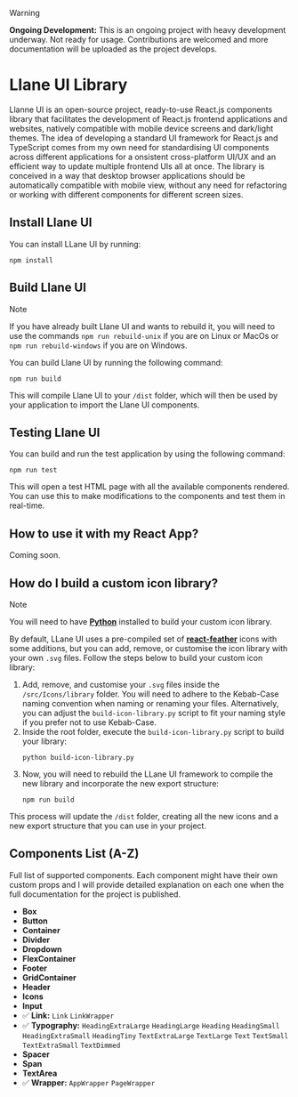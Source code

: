 > [!WARNING]
> **Ongoing Development:** This is an ongoing project with heavy development underway. Not ready for usage. Contributions are welcomed and more documentation will be uploaded as the project develops.

# Llane UI Library

Llanne UI is an open-source project, ready-to-use React.js components library that facilitates the development of React.js frontend applications and websites, natively compatible with mobile device screens and dark/light themes. The idea of developing a standard UI framework for React.js and TypeScript comes from my own need for standardising UI components across different applications for a onsistent cross-platform UI/UX and an efficient way to update multiple frontend UIs all at once. The library is conceived in a way that desktop browser applications should be automatically compatible with mobile view, without any need for refactoring or working with different components for different screen sizes.

## Install Llane UI

You can install LLane UI by running:
```shell
npm install
```

## Build Llane UI

> [!NOTE]
> If you have already built Llane UI and wants to rebuild it, you will need to use the commands `npm run rebuild-unix` if you are on Linux or MacOs or `npm run rebuild-windows` if you are on Windows.

You can build Llane UI by running the following command:
```shell
npm run build
```

This will compile Llane UI to your `/dist` folder, which will then be used by your application to import the Llane UI components.

## Testing Llane UI

You can build and run the test application by using the following command:
```shell
npm run test
```

This will open a test HTML page with all the available components rendered. You can use this to make modifications to the components and test them in real-time.

## How to use it with my React App?

Coming soon.

## How do I build a custom icon library?

> [!NOTE]
> You will need to have **[Python](https://www.python.org/downloads/)** installed to build your custom icon library.

By default, LLane UI uses a pre-compiled set of **[react-feather](https://feathericons.com/)** icons with some additions, but you can add, remove, or customise the icon library with your own `.svg` files. Follow the steps below to build your custom icon library:

1. Add, remove, and customise your `.svg` files inside the `/src/Icons/library` folder. You will need to adhere to the Kebab-Case naming convention when naming or renaming your files. Alternatively, you can adjust the `build-icon-library.py` script to fit your naming style if you prefer not to use Kebab-Case.
2. Inside the root folder, execute the `build-icon-library.py` script to build your library:
    ```shell
    python build-icon-library.py
    ```
3. Now, you will need to rebuild the LLane UI framework to compile the new library and incorporate the new export structure:
    ```shell
    npm run build
    ```

This process will update the `/dist` folder, creating all the new icons and a new export structure that you can use in your project.

## Components List (A-Z)

Full list of supported components. Each component might have their own custom props and I will provide detailed explanation on each one when the full documentation for the project is published.

- **Box**
- **Button**
- **Container**
- **Divider**
- **Dropdown**
- **FlexContainer**
- **Footer**
- **GridContainer**
- **Header**
- **Icons**
- **Input**
- ✅ **Link:** `Link` `LinkWrapper`
- ✅ **Typography:** `HeadingExtraLarge` `HeadingLarge` `Heading` `HeadingSmall` `HeadingExtraSmall` `HeadingTiny` `TextExtraLarge` `TextLarge` `Text` `TextSmall` `TextExtraSmall` `TextDimmed`
- **Spacer**
- **Span**
- **TextArea**
- ✅ **Wrapper:** `AppWrapper` `PageWrapper`

